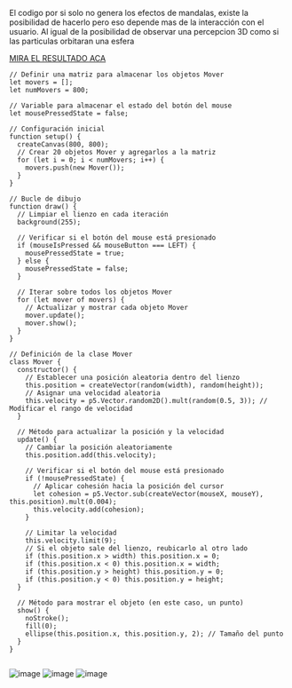 El codigo por si solo no genera los efectos de mandalas, existe la posibilidad de hacerlo pero eso depende mas de la interacción con el usuario. Al igual de la posibilidad de observar una percepcion 3D como si las particulas orbitaran una esfera

[MIRA EL RESULTADO ACA](https://editor.p5js.org/jugabriel77/full/Xz_5VwNaL)

```
// Definir una matriz para almacenar los objetos Mover
let movers = [];
let numMovers = 800;

// Variable para almacenar el estado del botón del mouse
let mousePressedState = false;

// Configuración inicial
function setup() {
  createCanvas(800, 800);
  // Crear 20 objetos Mover y agregarlos a la matriz
  for (let i = 0; i < numMovers; i++) {
    movers.push(new Mover());
  }
}

// Bucle de dibujo
function draw() {
  // Limpiar el lienzo en cada iteración
  background(255);
  
  // Verificar si el botón del mouse está presionado
  if (mouseIsPressed && mouseButton === LEFT) {
    mousePressedState = true;
  } else {
    mousePressedState = false;
  }
  
  // Iterar sobre todos los objetos Mover
  for (let mover of movers) {
    // Actualizar y mostrar cada objeto Mover
    mover.update();
    mover.show();
  }
}

// Definición de la clase Mover
class Mover {
  constructor() {
    // Establecer una posición aleatoria dentro del lienzo
    this.position = createVector(random(width), random(height));
    // Asignar una velocidad aleatoria
    this.velocity = p5.Vector.random2D().mult(random(0.5, 3)); // Modificar el rango de velocidad
  }

  // Método para actualizar la posición y la velocidad
  update() {
    // Cambiar la posición aleatoriamente
    this.position.add(this.velocity);
    
    // Verificar si el botón del mouse está presionado
    if (!mousePressedState) {
      // Aplicar cohesión hacia la posición del cursor
      let cohesion = p5.Vector.sub(createVector(mouseX, mouseY), this.position).mult(0.004);
      this.velocity.add(cohesion);
    }
    
    // Limitar la velocidad
    this.velocity.limit(9);
    // Si el objeto sale del lienzo, reubicarlo al otro lado
    if (this.position.x > width) this.position.x = 0;
    if (this.position.x < 0) this.position.x = width;
    if (this.position.y > height) this.position.y = 0;
    if (this.position.y < 0) this.position.y = height;
  }

  // Método para mostrar el objeto (en este caso, un punto)
  show() {
    noStroke();
    fill(0);
    ellipse(this.position.x, this.position.y, 2); // Tamaño del punto
  }
}


```
![image](https://github.com/user-attachments/assets/629e8bf5-ed51-4808-ab0f-d51beb9a72a2) ![image](https://github.com/user-attachments/assets/b53fcf35-7b17-42b9-a5b7-1ef215024bb2) ![image](https://github.com/user-attachments/assets/8ea63b7f-6f98-4658-a5cb-8aa81a0dea42)




